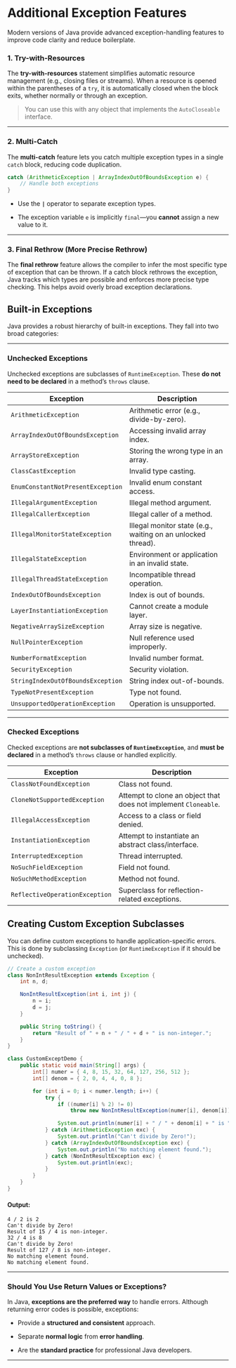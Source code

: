 
# Additional Exception Features

Modern versions of Java provide advanced exception-handling features to improve code clarity and reduce boilerplate.

### 1. Try-with-Resources

The **try-with-resources** statement simplifies automatic resource management (e.g., closing files or streams). When a resource is opened within the parentheses of a `try`, it is automatically closed when the block exits, whether normally or through an exception.

> You can use this with any object that implements the `AutoCloseable` interface.

---

### 2. Multi-Catch

The **multi-catch** feature lets you catch multiple exception types in a single `catch` block, reducing code duplication.

```java
catch (ArithmeticException | ArrayIndexOutOfBoundsException e) {
	// Handle both exceptions
}
```

- Use the **`|`** operator to separate exception types.
    
- The exception variable `e` is implicitly `final`—you **cannot** assign a new value to it.
    

---

### 3. Final Rethrow (More Precise Rethrow)

The **final rethrow** feature allows the compiler to infer the most specific type of exception that can be thrown. If a catch block rethrows the exception, Java tracks which types are possible and enforces more precise type checking. This helps avoid overly broad exception declarations.


## Built-in Exceptions

Java provides a robust hierarchy of built-in exceptions. They fall into two broad categories:

---

###  Unchecked Exceptions

Unchecked exceptions are subclasses of `RuntimeException`. These **do not need to be declared** in a method’s `throws` clause.

|Exception|Description|
|---|---|
|`ArithmeticException`|Arithmetic error (e.g., divide-by-zero).|
|`ArrayIndexOutOfBoundsException`|Accessing invalid array index.|
|`ArrayStoreException`|Storing the wrong type in an array.|
|`ClassCastException`|Invalid type casting.|
|`EnumConstantNotPresentException`|Invalid enum constant access.|
|`IllegalArgumentException`|Illegal method argument.|
|`IllegalCallerException`|Illegal caller of a method.|
|`IllegalMonitorStateException`|Illegal monitor state (e.g., waiting on an unlocked thread).|
|`IllegalStateException`|Environment or application in an invalid state.|
|`IllegalThreadStateException`|Incompatible thread operation.|
|`IndexOutOfBoundsException`|Index is out of bounds.|
|`LayerInstantiationException`|Cannot create a module layer.|
|`NegativeArraySizeException`|Array size is negative.|
|`NullPointerException`|Null reference used improperly.|
|`NumberFormatException`|Invalid number format.|
|`SecurityException`|Security violation.|
|`StringIndexOutOfBoundsException`|String index out-of-bounds.|
|`TypeNotPresentException`|Type not found.|
|`UnsupportedOperationException`|Operation is unsupported.|

---

### Checked Exceptions

Checked exceptions are **not subclasses of `RuntimeException`**, and **must be declared** in a method’s `throws` clause or handled explicitly.

|Exception|Description|
|---|---|
|`ClassNotFoundException`|Class not found.|
|`CloneNotSupportedException`|Attempt to clone an object that does not implement `Cloneable`.|
|`IllegalAccessException`|Access to a class or field denied.|
|`InstantiationException`|Attempt to instantiate an abstract class/interface.|
|`InterruptedException`|Thread interrupted.|
|`NoSuchFieldException`|Field not found.|
|`NoSuchMethodException`|Method not found.|
|`ReflectiveOperationException`|Superclass for reflection-related exceptions.|


## Creating Custom Exception Subclasses

You can define custom exceptions to handle application-specific errors. This is done by subclassing `Exception` (or `RuntimeException` if it should be unchecked).


```java
// Create a custom exception
class NonIntResultException extends Exception {
	int n, d;

	NonIntResultException(int i, int j) {
		n = i;
		d = j;
	}

	public String toString() {
		return "Result of " + n + " / " + d + " is non-integer.";
	}
}

class CustomExceptDemo {
	public static void main(String[] args) {
		int[] numer = { 4, 8, 15, 32, 64, 127, 256, 512 };
		int[] denom = { 2, 0, 4, 4, 0, 8 };

		for (int i = 0; i < numer.length; i++) {
			try {
				if ((numer[i] % 2) != 0)
					throw new NonIntResultException(numer[i], denom[i]);

				System.out.println(numer[i] + " / " + denom[i] + " is " + numer[i] / denom[i]);
			} catch (ArithmeticException exc) {
				System.out.println("Can't divide by Zero!");
			} catch (ArrayIndexOutOfBoundsException exc) {
				System.out.println("No matching element found.");
			} catch (NonIntResultException exc) {
				System.out.println(exc);
			}
		}
	}
}
```

#### Output:

```
4 / 2 is 2
Can't divide by Zero!
Result of 15 / 4 is non-integer.
32 / 4 is 8
Can't divide by Zero!
Result of 127 / 8 is non-integer.
No matching element found.
No matching element found.
```

---

### Should You Use Return Values or Exceptions?

In Java, **exceptions are the preferred way** to handle errors. Although returning error codes is possible, exceptions:

- Provide a **structured and consistent** approach.
    
- Separate **normal logic** from **error handling**.
    
- Are the **standard practice** for professional Java developers.
    

---


